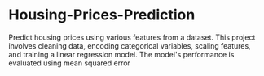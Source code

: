 # Housing-Prices-Prediction
Predict housing prices using various features from a dataset. This project involves cleaning data, encoding categorical variables, scaling features, and training a linear regression model. The model's performance is evaluated using mean squared error
